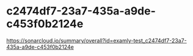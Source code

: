 # c2474df7-23a7-435a-a9de-c453f0b2124e
https://sonarcloud.io/summary/overall?id=examly-test_c2474df7-23a7-435a-a9de-c453f0b2124e
